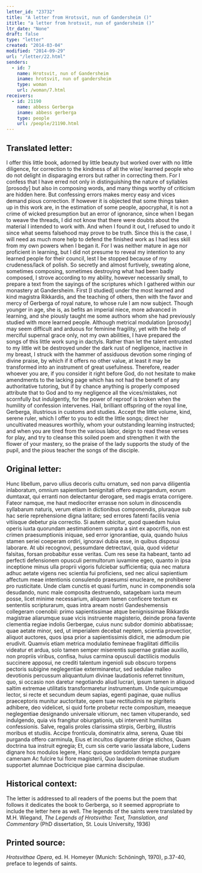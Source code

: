 ```yaml
---
letter_id: "23732"
title: "A letter from Hrotsvit, nun of Gandersheim ()"
ititle: "a letter from hrotsvit, nun of gandersheim ()"
ltr_date: "None"
draft: false
type: "letter"
created: "2014-03-04"
modified: "2014-09-29"
url: "/letter/22.html"
senders:
  - id: 7
    name: Hrotsvit, nun of Gandersheim
    iname: hrotsvit, nun of gandersheim
    type: woman
    url: /woman/7.html
receivers:
  - id: 21190
    name: abbess Gerberga
    iname: abbess gerberga
    type: people
    url: /people/21190.html
---
```

<h2> Translated letter:</h2>I offer this little book, adorned by little beauty but worked over with no little diligence, for correction to the kindness of all the wise/ learned people who do not delight in disparaging errors but rather in correcting them.  For I confess that I have erred not only in distinguishing the nature of syllables [prosody] but also in composing words, and many things worthy of criticism are hidden here.  But confessing errors makes mercy easy and vices demand pious correction.
If however it is objected that some things taken up in this work are, in the estimation of some people, apocryphal, it is not a crime of wicked presumption but an error of ignorance, since when I began to weave the threads, I did not know that there were doubts about the material I intended to work with.  And when I found it out, I refused to undo it since what seems falsehood may prove to be truth.  Since this is the case, I will need as much more help to defend the finished work as I had less skill from my own powers when I began it.  For I was neither mature in age nor proficient in learning, but I did not presume to reveal my intention to any learned people for their council, lest I be stopped because of my crudeness/lack of polish.  So secretly and almost furtively, sweating alone, sometimes composing, sometimes destroying what had been badly composed, I strove according to my ability, however necessarily small, to prepare a text from the sayings of the scriptures which I gathered within our monastery at Gandersheim.
First [I studied] under the most learned and kind magistra Rikkardis, and the teaching of others, then with the favor and mercy of Gerberga of royal nature, to whose rule I am now subject.  Though younger in age, she is, as befits an imperial niece, more advanced in learning, and she piously taught me some authors whom she had previously studied with more learned people.  Although metrical modulation [prosody] may seem difficult and arduous for feminine fragility, yet with the help of merciful supernal grace only, not my own abilities, I have prepared the songs of this little work sung in dactyls.  Rather than let the talent entrusted to my little wit be destroyed under the dark rust of negligence, inactive in my breast, I struck with the hammer of assiduous devotion some ringing of divine praise, by which if it offers no other value, at least it may be transformed into an instrument of great usefulness.
Therefore, reader whoever you are, if you consider it right before God, do not hesitate to make amendments to the lacking page which has not had the benefit of any authoritative tutoring, but if by chance anything is properly composed attribute that to God and to my negligence all the vices/mistakes, not scornfully but indulgently, for the power of reproof is broken when the humility of confession intervenes.
Hail, brilliant offspring of the royal line,
Gerberga, illustrious in customs and studies.
Accept the little volume, kind, serene ruler,
which I offer to you to edit the little songs;
direct her uncultivated measures worthily,
whom your outstanding learning instructed;
and when you are tired from the various labor,
deign to read these verses for play,
and try to cleanse this soiled poem
and strengthen it with the flower of your mastery,
so the praise of the lady supports the study of the pupil,
and the pious teacher the songs of the disciple.
<h2 class="mt-4"> Original letter:</h2>Hunc libellum,  parvo ullius decoris cultu ornatum, sed non parva diligentia inlaboratum, omnium sapientium benignitati offero expurgandum, eorum dumtaxat, qui erranti non delectantur derogare, sed magis errata corrigere.  Fateor namque, me haut mediocriter errasse non solum in dinoscendis syllabarum naturis, verum etiam in dictionibus componendis, pluraque sub hac serie reprehensione digna latitare; sed errores fatenti facilis venia vitiisque debetur pia correctio. Si autem obicitur, quod quaedam huius operis iuxta quorundam aestimationem sumpta a sint ex apocrifis, non est crimen praesumptionis iniquae, sed error ignorantiae, quia, quando huius stamen seriei coeperam ordiri, ignoravi dubia esse, in quibus disposui laborare. At ubi recognovi, pessumdare detrectavi, quia, quod videtur falsitas,  forsan probabitur esse veritas.  Cum res sese ita habeant, tanto ad perfecti defensionem opusculi permultorum iuvamine egeo, quanto in ipsa inceptione minus ulla proprii vigoris fulciebar sufficientia; quia nec matura adhuc aetate vigens nec scientia fui proficiens, sed nec alicui sapientium affectum meae intentionis consulendo praesumsi enucleare, ne prohiberer pro rusticitate.  Unde clam cunctis et quasi furtim, nunc in componendis sola desudando, nunc male composita destruendo, satagebam iuxta meum posse, licet minime necessarium, aliquem tamen conficere textum ex sententiis scripturarum, quas intra aream nostri Gandeshemensis collegeram coenobii:  primo sapientissimae atque benignissimae Rikkardis magistrae aliarumque suae vicis instruente magisterio, deinde prona favente clementia regiae indolis Gerbergae, cuius nunc subdor dominio abbatissae; quae aetate minor, sed, ut imperialem decebat neptem, scientia provectior, aliquot auctores, quos ipsa prior a sapientissimis didicit, me admodum pie erudivit. Quamvis etiam metrica modulatio femineae fragilitati difficilis videatur et ardua, solo tamen semper miserentis supernae gratiae auxilio, non propriis viribus, confisa, huius carmina opusculi dactilicis modulis succinere apposui, ne crediti talentum ingenioli sub obscuro torpens pectoris  subigine neglegentiae exterminaretur, sed sedulae malleo devotionis percussum aliquantulum divinae laudationis referret tinnitum, quo, si occasio non daretur negotiando aliud lucrari, ipsum tamen in aliquod saltim extremae utilitatis transformaretur instrumentum. Unde quicumque lector, si recte et secundum deum sapias, egenti paginae, quae nullius praeceptoris munitur auctoritate, opem tuae rectitudinis ne pigriteris adhibere, deo videlicet, si quid forte probetur recte compositum, meaeque neglegentiae designando universale vitiorum, nec tamen vituperando, sed indulgendo, quia vis frangitur obiurgationis, ubi intervenit humilitas confessionis. 
Salve, regalis proles clarissima stirpis,
  Gerbirg, illustris moribus et studiis.
Accipe fronticula, dominatrix alma, serena,
  Quae tibi purganda offero carminula,
Eius et incultos dignanter dirige stichos,
  Quam doctrina tua instruit egregia;
Et, cum sis certe vario lassata labore,
  Ludens dignare hos modulos legere,
Hanc quoque sordidolam tempta purgare camenam
  Ac fulcire tui flore magisterii,
Quo laudem dominae studium supportet alumnae
  Doctricique piae carmina discipulae.
<h2 class="mt-4"> Historical context:</h2><p>The letter is addressed to all readers of the poems but the poem that follows it dedicates the book to Gerberga, so it seemed appropriate to include the letter here as well. The legends of the saints were translated by M.H. Wiegand, <em>The Legends of Hrotsvitha: Text, Translation, and Commentary</em> (PhD dissertation, St. Louis University, 1936)</p><h2 class="mt-4"> Printed source:</h2><p><em>Hrotsvithae Opera</em>, ed. H. Homeyer (Munich: Schöningh, 1970), p.37-40, preface to legends of saints.</p>